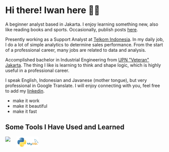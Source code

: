 # Hi there! Iwan here :construction_worker_man:

A beginner analyst based in Jakarta. I enjoy learning something new, also like reading books and sports. Occasionally, publish posts [here](https://medium.com/@kurniawan50).

Presently working as a Support Analyst at [Telkom Indonesia](https://www.telkom.co.id/sites). In my daily job, I do a lot of simple analytics to determine sales performance. From the start of a professional career, many jobs are related to data and analysis.

Accomplished bachelor in Industrial Engineering from [UPN "Veteran" Jakarta](https://www.upnvj.ac.id/). The thing I like is learning to think and shape logic, which is highly useful in a professional career.

I speak English, Indonesian and Javanese (mother tongue), but very professional in Google Translate. I will enjoy connecting with you, feel free to add my [linkedin](https://www.linkedin.com/in/iwankurniawan50/).

- make it work
- make it beautiful
- make it fast


## Some Tools I Have Used and Learned
<img align="left" width="35px" src="https://camo.githubusercontent.com/25d07ba4220a3fcadb4af12394d157494ec298dec4ecd86321961427ea18c9e8/68747470733a2f2f63646e2e6a7364656c6976722e6e65742f67682f64657669636f6e732f64657669636f6e2f69636f6e732f7673636f64652f7673636f64652d6f726967696e616c2e737667">
<img align="left" width="35px" src="https://github.com/devicons/devicon/blob/master/icons/python/python-original.svg">
<img align="left" width="35px" src="https://raw.githubusercontent.com/devicons/devicon/master/icons/mysql/mysql-original-wordmark.svg">
